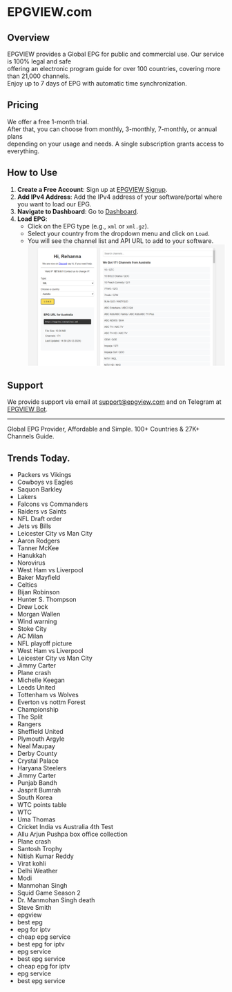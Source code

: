 # EPGVIEW.com



## Overview
EPGVIEW provides a Global EPG for public and commercial use. Our service is 100% legal and safe\
offering an electronic program guide for over 100 countries, covering more than 21,000 channels.\
Enjoy up to 7 days of EPG with automatic time synchronization.

## Pricing
We offer a free 1-month trial. \
After that, you can choose from monthly, 3-monthly, 7-monthly, or annual plans \
depending on your usage and needs. A single subscription grants access to everything.

## How to Use
1. **Create a Free Account**: Sign up at [EPGVIEW Signup](https://epgview.com/signup.php).
2. **Add IPv4 Address**: Add the IPv4 address of your software/portal where you want to load our EPG.
3. **Navigate to Dashboard**: Go to [Dashboard](https://epgview.com/dashboard.php).
4. **Load EPG**:
   - Click on the EPG type (e.g., `xml` or `xml.gz`).
   - Select your country from the dropdown menu and click on `Load`.
   - You will see the channel list and API URL to add to your software.
![EPGVIEW](img/dashboard.png)
## Support
We provide support via email at [support@epgview.com](mailto:support@epgview.com) and on Telegram at [EPGVIEW Bot](https://t.me/epgview_bot).

---

Global EPG Provider, Affordable and Simple. 100+ Countries & 27K+ Channels Guide.

## Trends Today.

- Packers vs Vikings
- Cowboys vs Eagles
- Saquon Barkley
- Lakers
- Falcons vs Commanders
- Raiders vs Saints
- NFL Draft order
- Jets vs Bills
- Leicester City vs Man City
- Aaron Rodgers
- Tanner McKee
- Hanukkah
- Norovirus
- West Ham vs Liverpool
- Baker Mayfield
- Celtics
- Bijan Robinson
- Hunter S. Thompson
- Drew Lock
- Morgan Wallen
- Wind warning
- Stoke City
- AC Milan
- NFL playoff picture
- West Ham vs Liverpool
- Leicester City vs Man City
- Jimmy Carter
- Plane crash
- Michelle Keegan
- Leeds United
- Tottenham vs Wolves
- Everton vs nottm Forest
- Championship
- The Split
- Rangers
- Sheffield United
- Plymouth Argyle
- Neal Maupay
- Derby County
- Crystal Palace
- Haryana Steelers
- Jimmy Carter
- Punjab Bandh
- Jasprit Bumrah
- South Korea
- WTC points table
- WTC
- Uma Thomas
- Cricket India vs Australia 4th Test
- Allu Arjun Pushpa box office collection
- Plane crash
- Santosh Trophy
- Nitish Kumar Reddy
- Virat kohli
- Delhi Weather
- Modi
- Manmohan Singh
- Squid Game Season 2
- Dr. Manmohan Singh death
- Steve Smith
- epgview
- best epg
- epg for iptv
- cheap epg service
- best epg for iptv
- epg service
- best epg service
- cheap epg for iptv
- epg service
- best epg service
